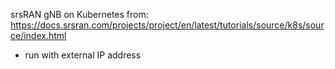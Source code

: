 srsRAN gNB on Kubernetes
from: https://docs.srsran.com/projects/project/en/latest/tutorials/source/k8s/source/index.html
- run with external IP address
